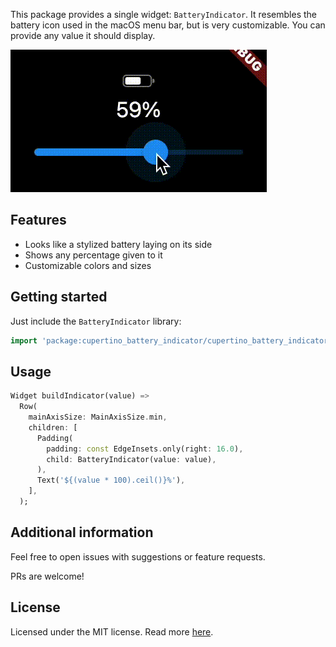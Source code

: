 This package provides a single widget: `BatteryIndicator`.
It resembles the battery icon used in the macOS menu bar, but is very customizable.
You can provide any value it should display.

![A gif showing the indicator and a slider being moved between 0% and 100%](doc/example-slider.gif)

## Features

* Looks like a stylized battery laying on its side
* Shows any percentage given to it
* Customizable colors and sizes

## Getting started

Just include the `BatteryIndicator` library:

```dart
import 'package:cupertino_battery_indicator/cupertino_battery_indicator.dart';
```

## Usage

```dart
Widget buildIndicator(value) =>
  Row(
    mainAxisSize: MainAxisSize.min,
    children: [
      Padding(
        padding: const EdgeInsets.only(right: 16.0),
        child: BatteryIndicator(value: value),
      ),
      Text('${(value * 100).ceil()}%'),
    ],
  );
```

## Additional information

Feel free to open issues with suggestions or feature requests.

PRs are welcome!

## License

Licensed under the MIT license. Read more [here](./LICENSE).
